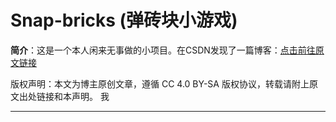 # Snap-bricks (弹砖块小游戏)

**简介**：这是一个本人闲来无事做的小项目。在CSDN发现了一篇博客：[点击前往原文链接](https://blog.csdn.net/horizon12/article/details/108646596)

版权声明：本文为博主原创文章，遵循 CC 4.0 BY-SA 版权协议，转载请附上原文出处链接和本声明。
我
***************************
